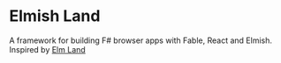 # Elmish Land

A framework for building F# browser apps with Fable, React and Elmish. Inspired by [Elm Land](https://elm.land)
